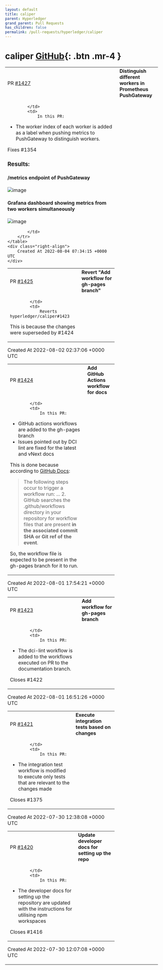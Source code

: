 ```yaml
---
layout: default
title: caliper
parent: Hyperledger
grand_parent: Pull Requests
has_children: false
permalink: /pull-requests/hyperledger/caliper
---
```


# caliper <span class="fs-3 right-align">[GitHub](https://github.com/hyperledger/caliper){: .btn .mr-4 }</span>


<div>
    <table>
        <tr>
            <td>
                PR <a href="https://github.com/hyperledger/caliper/pull/1427" class=".btn">#1427</a>
            </td>
            <td>
                <b>
                    Distinguish different workers in Prometheus PushGateway
                </b>
            </td>
        </tr>
        <tr>
            <td>
                
            </td>
            <td>
                In this PR:
* The worker index of each worker is added as a label when pushing metrics to PushGateway to distinguish workers.

Fixes #1354 

### Results:

#### /metrics endpoint of PushGateway
![image](https://user-images.githubusercontent.com/36656347/182789819-de441ba3-db97-48e6-8343-c6ac4ff792ba.png)

#### Grafana dashboard showing metrics from two workers simultaneously
![image](https://user-images.githubusercontent.com/36656347/182790028-e23265f3-d2c2-4bdc-9123-e7b2bd8f0f70.png)

            </td>
        </tr>
    </table>
    <div class="right-align">
        Created At 2022-08-04 07:34:15 +0000 UTC
    </div>
</div>

<div>
    <table>
        <tr>
            <td>
                PR <a href="https://github.com/hyperledger/caliper/pull/1425" class=".btn">#1425</a>
            </td>
            <td>
                <b>
                    Revert "Add workflow for gh-pages branch"
                </b>
            </td>
        </tr>
        <tr>
            <td>
                
            </td>
            <td>
                Reverts hyperledger/caliper#1423

This is because the changes were superseded by #1424
            </td>
        </tr>
    </table>
    <div class="right-align">
        Created At 2022-08-02 02:37:06 +0000 UTC
    </div>
</div>

<div>
    <table>
        <tr>
            <td>
                PR <a href="https://github.com/hyperledger/caliper/pull/1424" class=".btn">#1424</a>
            </td>
            <td>
                <b>
                    Add GitHub Actions workflow for docs
                </b>
            </td>
        </tr>
        <tr>
            <td>
                
            </td>
            <td>
                In this PR:
* GitHub actions workflows are added to the gh-pages branch
* Issues pointed out by DCI lint are fixed for the latest and vNext docs

This is done because according to [GitHub Docs](https://docs.github.com/en/actions/using-workflows/triggering-a-workflow):
> The following steps occur to trigger a workflow run:
> ...
> 2. GitHub searches the .github/workflows directory in your repository for workflow files that are present **in the associated commit SHA or Git ref of the event**.

So, the workflow file is expected to be present in the gh-pages branch for it to run.
            </td>
        </tr>
    </table>
    <div class="right-align">
        Created At 2022-08-01 17:54:21 +0000 UTC
    </div>
</div>

<div>
    <table>
        <tr>
            <td>
                PR <a href="https://github.com/hyperledger/caliper/pull/1423" class=".btn">#1423</a>
            </td>
            <td>
                <b>
                    Add workflow for gh-pages branch
                </b>
            </td>
        </tr>
        <tr>
            <td>
                
            </td>
            <td>
                In this PR:
* The dci-lint workflow is added to the workflows executed on PR to the documentation branch.

Closes #1422
            </td>
        </tr>
    </table>
    <div class="right-align">
        Created At 2022-08-01 16:51:26 +0000 UTC
    </div>
</div>

<div>
    <table>
        <tr>
            <td>
                PR <a href="https://github.com/hyperledger/caliper/pull/1421" class=".btn">#1421</a>
            </td>
            <td>
                <b>
                    Execute integration tests based on changes
                </b>
            </td>
        </tr>
        <tr>
            <td>
                
            </td>
            <td>
                In this PR:
* The integration test workflow is modified to execute only tests that are relevant to the changes made

Closes #1375
            </td>
        </tr>
    </table>
    <div class="right-align">
        Created At 2022-07-30 12:38:08 +0000 UTC
    </div>
</div>

<div>
    <table>
        <tr>
            <td>
                PR <a href="https://github.com/hyperledger/caliper/pull/1420" class=".btn">#1420</a>
            </td>
            <td>
                <b>
                    Update developer docs for setting up the repo
                </b>
            </td>
        </tr>
        <tr>
            <td>
                
            </td>
            <td>
                In this PR:
* The developer docs for setting up the repository are updated with the instructions for utilising npm workspaces

Closes #1416
            </td>
        </tr>
    </table>
    <div class="right-align">
        Created At 2022-07-30 12:07:08 +0000 UTC
    </div>
</div>

